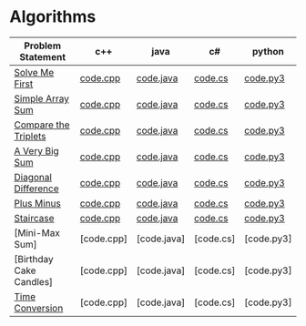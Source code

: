 # Algorithms

|Problem Statement| c++ | java | c# | python |
|---|---|---|---|---|
|[Solve Me First](https://github.com/Lintik/hackerrank/blob/master/CORE%20CS/Algorithms/Warmup/Solve%20Me%20First/solve-me-first-English.pdf)|[code.cpp](https://github.com/Lintik/hackerrank/blob/master/CORE%20CS/Algorithms/Warmup/Solve%20Me%20First/code.cpp)|[code.java](https://github.com/Lintik/hackerrank/blob/master/CORE%20CS/Algorithms/Warmup/Solve%20Me%20First/code.java)|[code.cs](https://github.com/Lintik/hackerrank/blob/master/CORE%20CS/Algorithms/Warmup/Solve%20Me%20First/code.cs)|[code.py3](https://github.com/Lintik/hackerrank/blob/master/CORE%20CS/Algorithms/Warmup/Solve%20Me%20First/code.py3)| 
|[Simple Array Sum](https://github.com/Lintik/hackerrank/blob/master/CORE%20CS/Algorithms/Warmup/Simple%20Array%20Sum/simple-array-sum-English.pdf)|[code.cpp](https://github.com/Lintik/hackerrank/blob/master/CORE%20CS/Algorithms/Warmup/Simple%20Array%20Sum/code.cpp)|[code.java](https://github.com/Lintik/hackerrank/blob/master/CORE%20CS/Algorithms/Warmup/Simple%20Array%20Sum/code.java)|[code.cs](https://github.com/Lintik/hackerrank/blob/master/CORE%20CS/Algorithms/Warmup/Simple%20Array%20Sum/code.cs)|[code.py3](https://github.com/Lintik/hackerrank/blob/master/CORE%20CS/Algorithms/Warmup/Simple%20Array%20Sum/code.py3)|
|[Compare the Triplets](https://github.com/Lintik/hackerrank/blob/master/CORE%20CS/Algorithms/Warmup/Compare%20the%20Triplets/compare-the-triplets-English.pdf)|[code.cpp](https://github.com/Lintik/hackerrank/blob/master/CORE%20CS/Algorithms/Warmup/Compare%20the%20Triplets/code.cpp)|[code.java](https://github.com/Lintik/hackerrank/blob/master/CORE%20CS/Algorithms/Warmup/Compare%20the%20Triplets/code.java)|[code.cs](https://github.com/Lintik/hackerrank/blob/master/CORE%20CS/Algorithms/Warmup/Compare%20the%20Triplets/code.cs)|[code.py3](https://github.com/Lintik/hackerrank/blob/master/CORE%20CS/Algorithms/Warmup/Compare%20the%20Triplets/code.py3)|
|[A Very Big Sum](https://github.com/Lintik/hackerrank/blob/master/CORE%20CS/Algorithms/Warmup/A%20Very%20Big%20Sum/a-very-big-sum-English.pdf)|[code.cpp](https://github.com/Lintik/hackerrank/blob/master/CORE%20CS/Algorithms/Warmup/A%20Very%20Big%20Sum/code.cpp)|[code.java](https://github.com/Lintik/hackerrank/blob/master/CORE%20CS/Algorithms/Warmup/A%20Very%20Big%20Sum/code.java)|[code.cs](https://github.com/Lintik/hackerrank/blob/master/CORE%20CS/Algorithms/Warmup/A%20Very%20Big%20Sum/code.cs)|[code.py3](https://github.com/Lintik/hackerrank/blob/master/CORE%20CS/Algorithms/Warmup/A%20Very%20Big%20Sum/code.py3)|
|[Diagonal Difference](https://github.com/Lintik/hackerrank/blob/master/CORE%20CS/Algorithms/Warmup/Diagonal%20Difference/diagonal-difference-English.pdf)|[code.cpp](https://github.com/Lintik/hackerrank/blob/master/CORE%20CS/Algorithms/Warmup/Diagonal%20Difference/code.cpp)|[code.java](https://github.com/Lintik/hackerrank/blob/master/CORE%20CS/Algorithms/Warmup/Diagonal%20Difference/code.java)|[code.cs](https://github.com/Lintik/hackerrank/blob/master/CORE%20CS/Algorithms/Warmup/Diagonal%20Difference/code.cs)|[code.py3](https://github.com/Lintik/hackerrank/blob/master/CORE%20CS/Algorithms/Warmup/Diagonal%20Difference/code.cs)|
|[Plus Minus](https://github.com/Lintik/hackerrank/blob/master/CORE%20CS/Algorithms/Warmup/Plus%20Minus/plus-minus-English.pdf)|[code.cpp](https://github.com/Lintik/hackerrank/blob/master/CORE%20CS/Algorithms/Warmup/Plus%20Minus/code.cpp)|[code.java](https://github.com/Lintik/hackerrank/blob/master/CORE%20CS/Algorithms/Warmup/Plus%20Minus/code.java)|[code.cs](https://github.com/Lintik/hackerrank/blob/master/CORE%20CS/Algorithms/Warmup/Plus%20Minus/code.cs)|[code.py3](https://github.com/Lintik/hackerrank/blob/master/CORE%20CS/Algorithms/Warmup/Plus%20Minus/code.py3)|
|[Staircase](https://github.com/Lintik/hackerrank/blob/master/CORE%20CS/Algorithms/Warmup/Staircase/staircase-English.pdf)|[code.cpp](https://github.com/Lintik/hackerrank/blob/master/CORE%20CS/Algorithms/Warmup/Staircase/code.cpp)|[code.java](https://github.com/Lintik/hackerrank/blob/master/CORE%20CS/Algorithms/Warmup/Staircase/code.java)|[code.cs](https://github.com/Lintik/hackerrank/blob/master/CORE%20CS/Algorithms/Warmup/Staircase/code.cs)|[code.py3](https://github.com/Lintik/hackerrank/blob/master/CORE%20CS/Algorithms/Warmup/Staircase/code.py3)|
|[Mini-Max Sum]|[code.cpp]|[code.java]|[code.cs]|[code.py3]|
|[Birthday Cake Candles]|[code.cpp]|[code.java]|[code.cs]|[code.py3]|
|[Time Conversion](https://github.com/Lintik/hackerrank/blob/master/CORE%20CS/Algorithms/Warmup/Time%20Conversion/time-conversion-English.pdf)|[code.cpp]|[code.java]|[code.cs]|[code.py3]|
